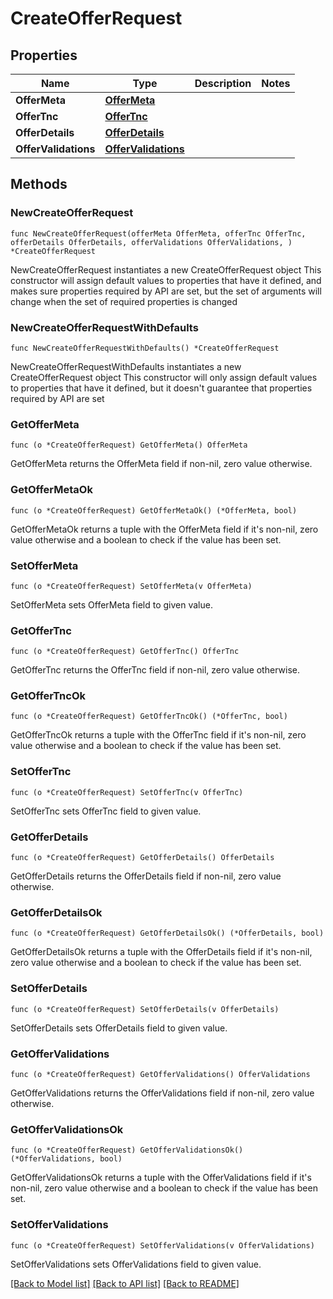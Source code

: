 # CreateOfferRequest

## Properties

Name | Type | Description | Notes
------------ | ------------- | ------------- | -------------
**OfferMeta** | [**OfferMeta**](OfferMeta.md) |  | 
**OfferTnc** | [**OfferTnc**](OfferTnc.md) |  | 
**OfferDetails** | [**OfferDetails**](OfferDetails.md) |  | 
**OfferValidations** | [**OfferValidations**](OfferValidations.md) |  | 

## Methods

### NewCreateOfferRequest

`func NewCreateOfferRequest(offerMeta OfferMeta, offerTnc OfferTnc, offerDetails OfferDetails, offerValidations OfferValidations, ) *CreateOfferRequest`

NewCreateOfferRequest instantiates a new CreateOfferRequest object
This constructor will assign default values to properties that have it defined,
and makes sure properties required by API are set, but the set of arguments
will change when the set of required properties is changed

### NewCreateOfferRequestWithDefaults

`func NewCreateOfferRequestWithDefaults() *CreateOfferRequest`

NewCreateOfferRequestWithDefaults instantiates a new CreateOfferRequest object
This constructor will only assign default values to properties that have it defined,
but it doesn't guarantee that properties required by API are set

### GetOfferMeta

`func (o *CreateOfferRequest) GetOfferMeta() OfferMeta`

GetOfferMeta returns the OfferMeta field if non-nil, zero value otherwise.

### GetOfferMetaOk

`func (o *CreateOfferRequest) GetOfferMetaOk() (*OfferMeta, bool)`

GetOfferMetaOk returns a tuple with the OfferMeta field if it's non-nil, zero value otherwise
and a boolean to check if the value has been set.

### SetOfferMeta

`func (o *CreateOfferRequest) SetOfferMeta(v OfferMeta)`

SetOfferMeta sets OfferMeta field to given value.


### GetOfferTnc

`func (o *CreateOfferRequest) GetOfferTnc() OfferTnc`

GetOfferTnc returns the OfferTnc field if non-nil, zero value otherwise.

### GetOfferTncOk

`func (o *CreateOfferRequest) GetOfferTncOk() (*OfferTnc, bool)`

GetOfferTncOk returns a tuple with the OfferTnc field if it's non-nil, zero value otherwise
and a boolean to check if the value has been set.

### SetOfferTnc

`func (o *CreateOfferRequest) SetOfferTnc(v OfferTnc)`

SetOfferTnc sets OfferTnc field to given value.


### GetOfferDetails

`func (o *CreateOfferRequest) GetOfferDetails() OfferDetails`

GetOfferDetails returns the OfferDetails field if non-nil, zero value otherwise.

### GetOfferDetailsOk

`func (o *CreateOfferRequest) GetOfferDetailsOk() (*OfferDetails, bool)`

GetOfferDetailsOk returns a tuple with the OfferDetails field if it's non-nil, zero value otherwise
and a boolean to check if the value has been set.

### SetOfferDetails

`func (o *CreateOfferRequest) SetOfferDetails(v OfferDetails)`

SetOfferDetails sets OfferDetails field to given value.


### GetOfferValidations

`func (o *CreateOfferRequest) GetOfferValidations() OfferValidations`

GetOfferValidations returns the OfferValidations field if non-nil, zero value otherwise.

### GetOfferValidationsOk

`func (o *CreateOfferRequest) GetOfferValidationsOk() (*OfferValidations, bool)`

GetOfferValidationsOk returns a tuple with the OfferValidations field if it's non-nil, zero value otherwise
and a boolean to check if the value has been set.

### SetOfferValidations

`func (o *CreateOfferRequest) SetOfferValidations(v OfferValidations)`

SetOfferValidations sets OfferValidations field to given value.



[[Back to Model list]](../README.md#documentation-for-models) [[Back to API list]](../README.md#documentation-for-api-endpoints) [[Back to README]](../README.md)


